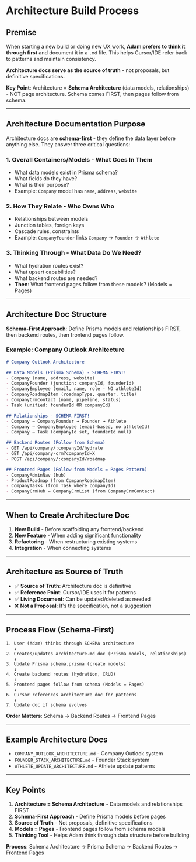 # Architecture Build Process

## Premise

When starting a new build or doing new UX work, **Adam prefers to think it through first** and document it in a `.md` file. This helps Cursor/IDE refer back to patterns and maintain consistency.

**Architecture docs serve as the source of truth** - not proposals, but definitive specifications.

**Key Point**: Architecture = **Schema Architecture** (data models, relationships) - NOT page architecture. Schema comes FIRST, then pages follow from schema.

---

## Architecture Documentation Purpose

Architecture docs are **schema-first** - they define the data layer before anything else. They answer three critical questions:

### 1. Overall Containers/Models - What Goes In Them
- What data models exist in Prisma schema?
- What fields do they have?
- What is their purpose?
- Example: `Company` model has `name`, `address`, `website`

### 2. How They Relate - Who Owns Who
- Relationships between models
- Junction tables, foreign keys
- Cascade rules, constraints
- Example: `CompanyFounder` links `Company` → `Founder` → `Athlete`

### 3. Thinking Through - What Data Do We Need?
- What hydration routes exist?
- What upsert capabilities?
- What backend routes are needed?
- **Then**: What frontend pages follow from these models? (Models = Pages)

---

## Architecture Doc Structure

**Schema-First Approach**: Define Prisma models and relationships FIRST, then backend routes, then frontend pages follow.

### Example: Company Outlook Architecture

```markdown
# Company Outlook Architecture

## Data Models (Prisma Schema) - SCHEMA FIRST!
- Company (name, address, website)
- CompanyFounder (junction: companyId, founderId)
- CompanyEmployee (email, name, role - NO athleteId)
- CompanyRoadmapItem (roadmapType, quarter, title)
- CompanyCrmContact (name, pipeline, status)
- Task (unified: founderId OR companyId)

## Relationships - SCHEMA FIRST!
- Company → CompanyFounder → Founder → Athlete
- Company → CompanyEmployee (email-based, no athleteId)
- Company → Task (companyId set, founderId null)

## Backend Routes (Follow from Schema)
- GET /api/company/:companyId/hydrate
- GET /api/company-crm?companyId=X
- POST /api/company/:companyId/roadmap

## Frontend Pages (Follow from Models = Pages Pattern)
- CompanyAdminNav (hub)
- ProductRoadmap (from CompanyRoadmapItem)
- CompanyTasks (from Task where companyId)
- CompanyCrmHub → CompanyCrmList (from CompanyCrmContact)
```

---

## When to Create Architecture Doc

1. **New Build** - Before scaffolding any frontend/backend
2. **New Feature** - When adding significant functionality
3. **Refactoring** - When restructuring existing systems
4. **Integration** - When connecting systems

---

## Architecture as Source of Truth

- ✅ **Source of Truth**: Architecture doc is definitive
- ✅ **Reference Point**: Cursor/IDE uses it for patterns
- ✅ **Living Document**: Can be updated/deleted as needed
- ❌ **Not a Proposal**: It's the specification, not a suggestion

---

## Process Flow (Schema-First)

```
1. User (Adam) thinks through SCHEMA architecture
   ↓
2. Creates/updates architecture.md doc (Prisma models, relationships)
   ↓
3. Update Prisma schema.prisma (create models)
   ↓
4. Create backend routes (hydration, CRUD)
   ↓
5. Frontend pages follow from schema (Models = Pages)
   ↓
6. Cursor references architecture doc for patterns
   ↓
7. Update doc if schema evolves
```

**Order Matters**: Schema → Backend Routes → Frontend Pages

---

## Example Architecture Docs

- `COMPANY_OUTLOOK_ARCHITECTURE.md` - Company Outlook system
- `FOUNDER_STACK_ARCHITECTURE.md` - Founder Stack system
- `ATHLETE_UPDATE_ARCHITECTURE.md` - Athlete update patterns

---

## Key Points

1. **Architecture = Schema Architecture** - Data models and relationships FIRST
2. **Schema-First Approach** - Define Prisma models before pages
3. **Source of Truth** - Not proposals, definitive specifications
4. **Models = Pages** - Frontend pages follow from schema models
5. **Thinking Tool** - Helps Adam think through data structure before building

**Process**: Schema Architecture → Prisma Schema → Backend Routes → Frontend Pages

